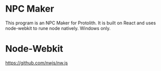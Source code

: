 # NPC Maker
This program is an NPC Maker for Protolith.  It is built on React and uses node-webkit
to rune node natively.  Windows only.

# Node-Webkit
https://github.com/nwjs/nw.js